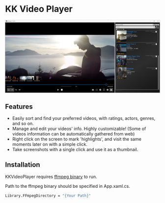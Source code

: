 # KK Video Player

![ffmeplay](https://github.com/keo88/KKVideoPlayer/raw/master/Support/KKPlayer.png)

## Features
- Easily sort and find your preferred videos, with ratings, actors, genres, and so on.
- Manage and edit your videos' info. Highly customizable! (Some of videos information can be automatically gathered from web)
- Right click on the screen to mark 'highlights', and visit the same moments later on with a simple click.
- Take screenshots with a single click and use it as a thumbnail.

## Installation

KKVideoPlayer requires [ffmpeg binary](https://www.gyan.dev/ffmpeg/builds/ffmpeg-release-full-shared.7z) to run.

Path to the ffmpeg binary should be specified in App.xaml.cs.

```sh
Library.FFmpegDirectory = "{Your Path}"
```